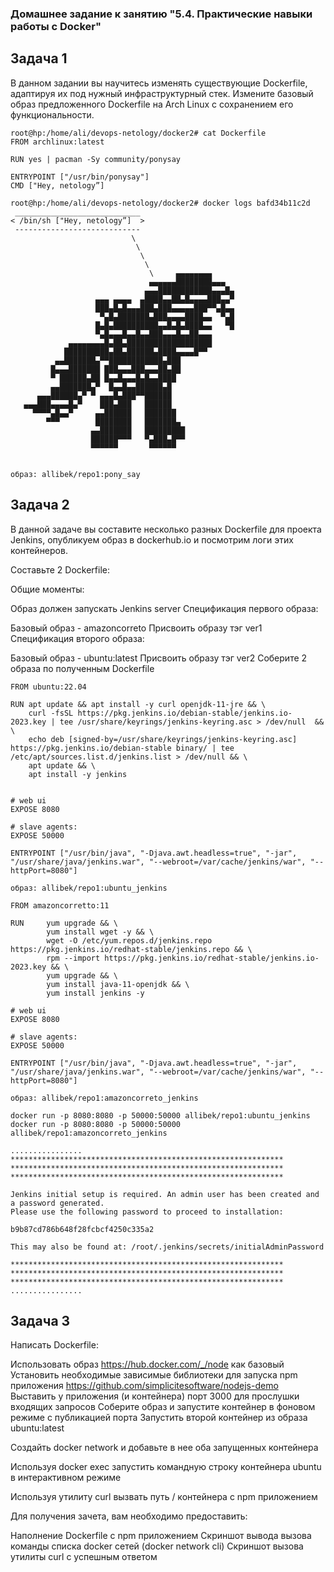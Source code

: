 ### Домашнее задание к занятию "5.4. Практические навыки работы с Docker"

## Задача 1
В данном задании вы научитесь изменять существующие Dockerfile, адаптируя их под нужный инфраструктурный стек.
Измените базовый образ предложенного Dockerfile на Arch Linux c сохранением его функциональности.

```
root@hp:/home/ali/devops-netology/docker2# cat Dockerfile 
FROM archlinux:latest

RUN yes | pacman -Sy community/ponysay

ENTRYPOINT ["/usr/bin/ponysay"]
CMD ["Hey, netology”]
```
```
root@hp:/home/ali/devops-netology/docker2# docker logs bafd34b11c2d
 ____________________________ 
< /bin/sh ["Hey, netology”]  >
 ---------------------------- 
                           \                         
                            \                        
                             \                       
                              \                      
                               \     ▄▄▄▄▄▄▄▄        
                               ▄▄▄▄▄▄████████▄▄▄     
                              ▄▄▄████████████▄▄▄█▄   
                   ▄▄▄ ▄▄▄▄  ▄████▄▄██▄█▄▄▄▄███▄▄▀   
                   ███▄█▄█▄▄▄███▄███▄▄▄▄▄███▀▀▄█▄▄   
                    ▀▄█▄███████▄███▄▄▄▄████▄▄  ▀▄█   
                   █▄█▄██████████▄▄█▄█▄████▄▄   ▀█   
                   ▀▄█▄▄▄█▄▄█▄▄███▄▄▄█▄▄██▄▄▄        
             ▄▄▄▄▄▄▄▄█▄██▄███████████████████        
            ██████████▄██▄██████▄████▄▄▄▄█▀▀         
          ▄▄███████▄▀▀████████████▄███               
         █▄▄▄███████ ███▄▄▄███▄▄▄██▄██               
         ▀ ██████▄██ █▄▄█▄▄▄█▄█▄▄████                
         ▄▄███████▄▀  █▄▄█▄▄██████▄█                 
      ▄▄▄██████▄▀ ▀ ▄▄▄█▄███▀▀██████                 
   ▄▄▄███▄▄▄▄█▄▀    ███▄███   ██████                 
     ▀▀▀▀▄█▄▄▀     ▄▄██████   ███████                
        ▀▀▀        ████████   ███████▄               
                  ▄▄███████   █████████              
                  ██████▀▀▀   ▀▄███▄█▀▀              
                  ▀▀▀▀▀▀       ▀▀▀▀▀▀                
                                                    
```

```
образ: allibek/repo1:pony_say
```



## Задача 2
В данной задаче вы составите несколько разных Dockerfile для проекта Jenkins, опубликуем образ в dockerhub.io и посмотрим логи этих контейнеров.

Составьте 2 Dockerfile:

Общие моменты:

Образ должен запускать Jenkins server
Спецификация первого образа:

Базовый образ - amazoncorreto
Присвоить образу тэг ver1
Спецификация второго образа:

Базовый образ - ubuntu:latest
Присвоить образу тэг ver2
Соберите 2 образа по полученным Dockerfile
```
FROM ubuntu:22.04

RUN apt update && apt install -y curl openjdk-11-jre && \
	curl -fsSL https://pkg.jenkins.io/debian-stable/jenkins.io-2023.key | tee /usr/share/keyrings/jenkins-keyring.asc > /dev/null  && \
	echo deb [signed-by=/usr/share/keyrings/jenkins-keyring.asc] https://pkg.jenkins.io/debian-stable binary/ | tee /etc/apt/sources.list.d/jenkins.list > /dev/null && \
	apt update && \
	apt install -y jenkins


# web ui
EXPOSE 8080

# slave agents:
EXPOSE 50000

ENTRYPOINT ["/usr/bin/java", "-Djava.awt.headless=true", "-jar", "/usr/share/java/jenkins.war", "--webroot=/var/cache/jenkins/war", "--httpPort=8080"]

```
```
образ: allibek/repo1:ubuntu_jenkins
```

```
FROM amazoncorretto:11

RUN     yum upgrade && \
        yum install wget -y && \
        wget -O /etc/yum.repos.d/jenkins.repo https://pkg.jenkins.io/redhat-stable/jenkins.repo && \
        rpm --import https://pkg.jenkins.io/redhat-stable/jenkins.io-2023.key && \
        yum upgrade && \
        yum install java-11-openjdk && \
        yum install jenkins -y

# web ui
EXPOSE 8080

# slave agents:
EXPOSE 50000

ENTRYPOINT ["/usr/bin/java", "-Djava.awt.headless=true", "-jar", "/usr/share/java/jenkins.war", "--webroot=/var/cache/jenkins/war", "--httpPort=8080"]
```

```
образ: allibek/repo1:amazoncorreto_jenkins
```

```
docker run -p 8080:8080 -p 50000:50000 allibek/repo1:ubuntu_jenkins
docker run -p 8080:8080 -p 50000:50000 allibek/repo1:amazoncorreto_jenkins

................
*************************************************************
*************************************************************
*************************************************************

Jenkins initial setup is required. An admin user has been created and a password generated.
Please use the following password to proceed to installation:

b9b87cd786b648f28fcbcf4250c335a2

This may also be found at: /root/.jenkins/secrets/initialAdminPassword

*************************************************************
*************************************************************
*************************************************************
................
```






## Задача 3
Написать Dockerfile:

Использовать образ https://hub.docker.com/_/node как базовый
Установить необходимые зависимые библиотеки для запуска npm приложения https://github.com/simplicitesoftware/nodejs-demo
Выставить у приложения (и контейнера) порт 3000 для прослушки входящих запросов
Соберите образ и запустите контейнер в фоновом режиме с публикацией порта
Запустить второй контейнер из образа ubuntu:latest

Создайть docker network и добавьте в нее оба запущенных контейнера

Используя docker exec запустить командную строку контейнера ubuntu в интерактивном режиме

Используя утилиту curl вызвать путь / контейнера с npm приложением

Для получения зачета, вам необходимо предоставить:

Наполнение Dockerfile с npm приложением
Скриншот вывода вызова команды списка docker сетей (docker network cli)
Скриншот вызова утилиты curl с успешным ответом

